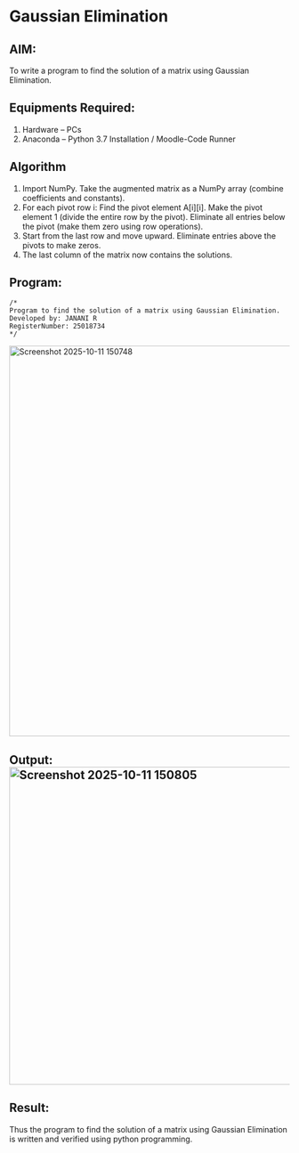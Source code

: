# Gaussian Elimination

## AIM:
To write a program to find the solution of a matrix using Gaussian Elimination.

## Equipments Required:
1. Hardware – PCs
2. Anaconda – Python 3.7 Installation / Moodle-Code Runner

## Algorithm
1. Import NumPy.
Take the augmented matrix as a NumPy array (combine coefficients and constants).
2. For each pivot row i:
Find the pivot element A[i][i].
Make the pivot element 1 (divide the entire row by the pivot).
Eliminate all entries below the pivot (make them zero using row operations).
3. Start from the last row and move upward.
  Eliminate entries above the pivots to make zeros.
4. The last column of the matrix now contains the solutions.

## Program:
```
/*
Program to find the solution of a matrix using Gaussian Elimination.
Developed by: JANANI R
RegisterNumber: 25018734
*/
```
<img width="920" height="702" alt="Screenshot 2025-10-11 150748" src="https://github.com/user-attachments/assets/eb315659-e81f-494e-b08e-fc13de87f948" />


## Output:<img width="782" height="571" alt="Screenshot 2025-10-11 150805" src="https://github.com/user-attachments/assets/db4753cf-6746-4a7b-a1f5-8e019ac6104a" />



## Result:
Thus the program to find the solution of a matrix using Gaussian Elimination is written and verified using python programming.

